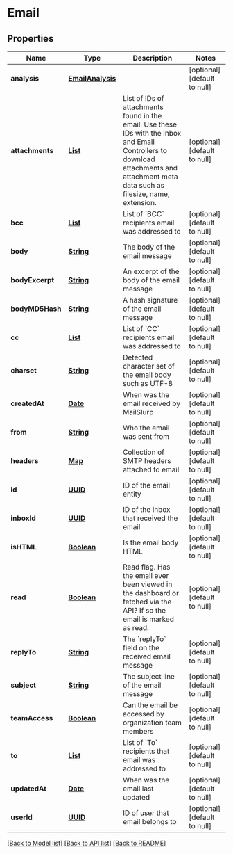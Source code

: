 # Email
## Properties

Name | Type | Description | Notes
------------ | ------------- | ------------- | -------------
**analysis** | [**EmailAnalysis**](EmailAnalysis) |  | [optional] [default to null]
**attachments** | [**List**](string) | List of IDs of attachments found in the email. Use these IDs with the Inbox and Email Controllers to download attachments and attachment meta data such as filesize, name, extension. | [optional] [default to null]
**bcc** | [**List**](string) | List of &#x60;BCC&#x60; recipients email was addressed to | [optional] [default to null]
**body** | [**String**](string) | The body of the email message | [optional] [default to null]
**bodyExcerpt** | [**String**](string) | An excerpt of the body of the email message | [optional] [default to null]
**bodyMD5Hash** | [**String**](string) | A hash signature of the email message | [optional] [default to null]
**cc** | [**List**](string) | List of &#x60;CC&#x60; recipients email was addressed to | [optional] [default to null]
**charset** | [**String**](string) | Detected character set of the email body such as UTF-8 | [optional] [default to null]
**createdAt** | [**Date**](DateTime) | When was the email received by MailSlurp | [optional] [default to null]
**from** | [**String**](string) | Who the email was sent from | [optional] [default to null]
**headers** | [**Map**](string) | Collection of SMTP headers attached to email | [optional] [default to null]
**id** | [**UUID**](UUID) | ID of the email entity | [optional] [default to null]
**inboxId** | [**UUID**](UUID) | ID of the inbox that received the email | [optional] [default to null]
**isHTML** | [**Boolean**](boolean) | Is the email body HTML | [optional] [default to null]
**read** | [**Boolean**](boolean) | Read flag. Has the email ever been viewed in the dashboard or fetched via the API? If so the email is marked as read. | [optional] [default to null]
**replyTo** | [**String**](string) | The &#x60;replyTo&#x60; field on the received email message | [optional] [default to null]
**subject** | [**String**](string) | The subject line of the email message | [optional] [default to null]
**teamAccess** | [**Boolean**](boolean) | Can the email be accessed by organization team members | [optional] [default to null]
**to** | [**List**](string) | List of &#x60;To&#x60; recipients that email was addressed to | [optional] [default to null]
**updatedAt** | [**Date**](DateTime) | When was the email last updated | [optional] [default to null]
**userId** | [**UUID**](UUID) | ID of user that email belongs to | [optional] [default to null]

[[Back to Model list]](../README#documentation-for-models) [[Back to API list]](../README#documentation-for-api-endpoints) [[Back to README]](../README)

